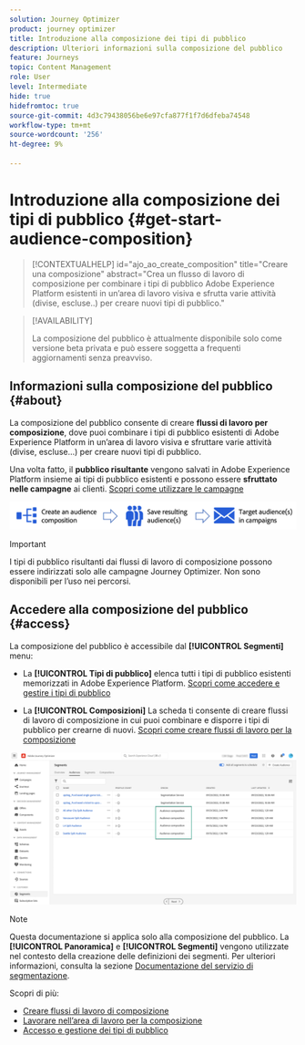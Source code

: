 ```yaml
---
solution: Journey Optimizer
product: journey optimizer
title: Introduzione alla composizione dei tipi di pubblico
description: Ulteriori informazioni sulla composizione del pubblico
feature: Journeys
topic: Content Management
role: User
level: Intermediate
hide: true
hidefromtoc: true
source-git-commit: 4d3c79438056be6e97cfa877f1f7d6dfeba74548
workflow-type: tm+mt
source-wordcount: '256'
ht-degree: 9%

---
```


# Introduzione alla composizione dei tipi di pubblico {#get-start-audience-composition}

>[!CONTEXTUALHELP]
>id="ajo_ao_create_composition"
>title="Creare una composizione"
>abstract="Crea un flusso di lavoro di composizione per combinare i tipi di pubblico Adobe Experience Platform esistenti in un’area di lavoro visiva e sfrutta varie attività (divise, escluse..) per creare nuovi tipi di pubblico."

>[!AVAILABILITY]
>
>La composizione del pubblico è attualmente disponibile solo come versione beta privata e può essere soggetta a frequenti aggiornamenti senza preavviso.

## Informazioni sulla composizione del pubblico {#about}

La composizione del pubblico consente di creare **flussi di lavoro per composizione**, dove puoi combinare i tipi di pubblico esistenti di Adobe Experience Platform in un’area di lavoro visiva e sfruttare varie attività (divise, escluse...) per creare nuovi tipi di pubblico.

Una volta fatto, il **pubblico risultante** vengono salvati in Adobe Experience Platform insieme ai tipi di pubblico esistenti e possono essere **sfruttato nelle campagne** ai clienti. [Scopri come utilizzare le campagne](../campaigns/get-started-with-campaigns.md)

![](assets/audiences-process.png)

>[!IMPORTANT]
>
>I tipi di pubblico risultanti dai flussi di lavoro di composizione possono essere indirizzati solo alle campagne Journey Optimizer. Non sono disponibili per l’uso nei percorsi.

## Accedere alla composizione del pubblico {#access}

La composizione del pubblico è accessibile dal **[!UICONTROL Segmenti]** menu:

* La **[!UICONTROL Tipi di pubblico]** elenca tutti i tipi di pubblico esistenti memorizzati in Adobe Experience Platform. [Scopri come accedere e gestire i tipi di pubblico](access-audiences.md)

* La **[!UICONTROL Composizioni]** La scheda ti consente di creare flussi di lavoro di composizione in cui puoi combinare e disporre i tipi di pubblico per crearne di nuovi. [Scopri come creare flussi di lavoro per la composizione](create-compositions.md)

![](assets/audiences-list.png)

>[!NOTE]
>
>Questa documentazione si applica solo alla composizione del pubblico. La **[!UICONTROL Panoramica]** e **[!UICONTROL Segmenti]** vengono utilizzate nel contesto della creazione delle definizioni dei segmenti. Per ulteriori informazioni, consulta la sezione [Documentazione del servizio di segmentazione](https://experienceleague.adobe.com/docs/experience-platform/segmentation/ui/overview.html).

Scopri di più:

* [Creare flussi di lavoro di composizione](create-compositions.md)
* [Lavorare nell’area di lavoro per la composizione](composition-canvas.md)
* [Accesso e gestione dei tipi di pubblico](access-audiences.md)
